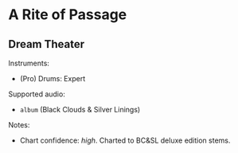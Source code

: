 # A Rite of Passage

## Dream Theater

Instruments:

  * (Pro) Drums: Expert

Supported audio:

  * `album` (Black Clouds & Silver Linings)

Notes:

  * Chart confidence: *high*. Charted to BC&SL deluxe edition stems.
